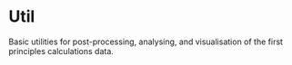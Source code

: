 # Util
Basic utilities for post-processing, analysing, and visualisation of the first principles calculations data. 
